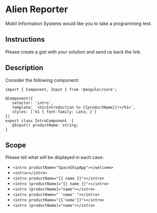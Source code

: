 Alien Reporter
==============

Mobil Information Systems would like you to take a programming test.

Instructions
------------
Please create a gist with your solution and send us back the link.

Description
-----------
Consider the following component:

 ```es6
import { Component, Input } from '@angular/core';

@Component({
	selector: 'intro',
	template: `<h1>Introduction to {{productName}}!</h1>`,
	styles: [`h1 { font-family: Lato; }`]
})
export class IntroComponent  {
	@Input() productName: string;
}
```


Scope
-----
Please tell what will be displayed in each case:

- `<intro productName="SpaceShipApp"></welcome>`
- `<intro></intro>`
- `<intro productName="{{ name }}"></intro>`
- `<intro [productName]="{{ name }}"></intro>`
- `<intro [productName]="name"></intro>`
- `<intro productName=" 'name' "></intro>`
- `<intro productName="{{'name'}}"></intro>`
- `<intro (productName)="name"></intro>`



